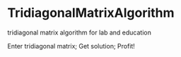 # TridiagonalMatrixAlgorithm
tridiagonal matrix algorithm for lab and education

Enter tridiagonal matrix; Get solution; Profit!

